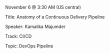 November 6 @ 3:30 AM (US central)

Title: Anatomy of a Continuous Delivery Pipeline

Speaker: Kamalika Majumder

Track: CI/CD

Topic: DevOps Pipeline


